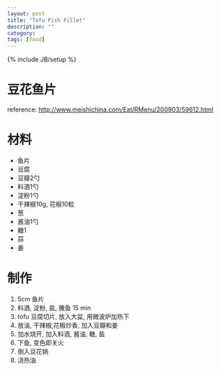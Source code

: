 ```yaml
---
layout: post
title: "Tofu Fish Fillet"
description: ""
category: 
tags: [food]
---
```

{% include JB/setup %}

豆花鱼片
==========

reference: <http://www.meishichina.com/Eat/RMenu/200903/59612.html>

# 材料 #

+  鱼片
+  豆腐
+  豆瓣2勺
+  料酒1勺
+  淀粉1勺
+  干辣椒10g, 花椒10粒
+  葱
+  酱油1勺
+  糖1
+  蒜
+  姜

# 制作 #

1. 5cm 鱼片
2. 料酒, 淀粉, 盐, 腌鱼 15 min
3. tofu 豆腐切片, 放入大盆, 用微波炉加热下
4. 放油, 干辣椒,花椒炒香, 加入豆瓣和姜
5. 加水烧开, 加入料酒, 酱油, 糖, 盐
6. 下鱼, 变色即关火
7. 倒入豆花锅
8. 浇热油
